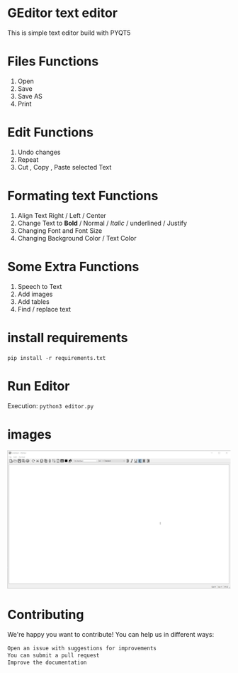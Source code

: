 # GEditor text editor 

This is simple text editor build with PYQT5 

# Files Functions

1. Open 
2. Save 
3. Save AS
4. Print
# Edit Functions

1. Undo changes
2. Repeat 
3. Cut , Copy , Paste selected Text 

# Formating text Functions

1. Align Text  Right / Left / Center
2. Change Text to **Bold** / Normal / _Italic_ / underlined / Justify
3. Changing Font and Font Size
4. Changing Background Color / Text Color

# Some Extra Functions

1. Speech to Text 
2. Add images 
3. Add tables
4. Find  / replace text 

# install requirements
`pip install -r requirements.txt`

# Run Editor
Execution: 
`python3 editor.py`

# images 
![main image](https://raw.githubusercontent.com/thiva7/GEditor/main/images/screenshots/editor.png)

# Contributing
We're happy you want to contribute! You can help us in different ways:

    Open an issue with suggestions for improvements
    You can submit a pull request
    Improve the documentation
